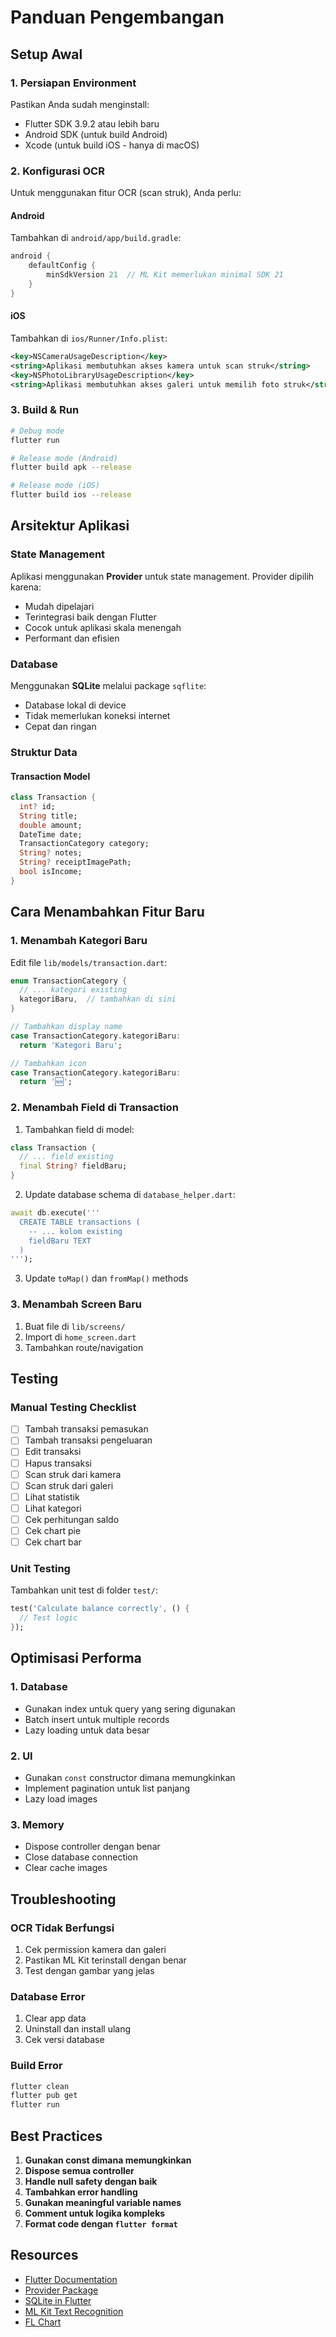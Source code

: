 # Panduan Pengembangan

## Setup Awal

### 1. Persiapan Environment
Pastikan Anda sudah menginstall:
- Flutter SDK 3.9.2 atau lebih baru
- Android SDK (untuk build Android)
- Xcode (untuk build iOS - hanya di macOS)

### 2. Konfigurasi OCR

Untuk menggunakan fitur OCR (scan struk), Anda perlu:

#### Android
Tambahkan di `android/app/build.gradle`:
```gradle
android {
    defaultConfig {
        minSdkVersion 21  // ML Kit memerlukan minimal SDK 21
    }
}
```

#### iOS
Tambahkan di `ios/Runner/Info.plist`:
```xml
<key>NSCameraUsageDescription</key>
<string>Aplikasi membutuhkan akses kamera untuk scan struk</string>
<key>NSPhotoLibraryUsageDescription</key>
<string>Aplikasi membutuhkan akses galeri untuk memilih foto struk</string>
```

### 3. Build & Run

```bash
# Debug mode
flutter run

# Release mode (Android)
flutter build apk --release

# Release mode (iOS)
flutter build ios --release
```

## Arsitektur Aplikasi

### State Management
Aplikasi menggunakan **Provider** untuk state management. Provider dipilih karena:
- Mudah dipelajari
- Terintegrasi baik dengan Flutter
- Cocok untuk aplikasi skala menengah
- Performant dan efisien

### Database
Menggunakan **SQLite** melalui package `sqflite`:
- Database lokal di device
- Tidak memerlukan koneksi internet
- Cepat dan ringan

### Struktur Data

#### Transaction Model
```dart
class Transaction {
  int? id;
  String title;
  double amount;
  DateTime date;
  TransactionCategory category;
  String? notes;
  String? receiptImagePath;
  bool isIncome;
}
```

## Cara Menambahkan Fitur Baru

### 1. Menambah Kategori Baru

Edit file `lib/models/transaction.dart`:

```dart
enum TransactionCategory {
  // ... kategori existing
  kategoriBaru,  // tambahkan di sini
}

// Tambahkan display name
case TransactionCategory.kategoriBaru:
  return 'Kategori Baru';

// Tambahkan icon
case TransactionCategory.kategoriBaru:
  return '🆕';
```

### 2. Menambah Field di Transaction

1. Tambahkan field di model:
```dart
class Transaction {
  // ... field existing
  final String? fieldBaru;
}
```

2. Update database schema di `database_helper.dart`:
```dart
await db.execute('''
  CREATE TABLE transactions (
    -- ... kolom existing
    fieldBaru TEXT
  )
''');
```

3. Update `toMap()` dan `fromMap()` methods

### 3. Menambah Screen Baru

1. Buat file di `lib/screens/`
2. Import di `home_screen.dart`
3. Tambahkan route/navigation

## Testing

### Manual Testing Checklist

- [ ] Tambah transaksi pemasukan
- [ ] Tambah transaksi pengeluaran
- [ ] Edit transaksi
- [ ] Hapus transaksi
- [ ] Scan struk dari kamera
- [ ] Scan struk dari galeri
- [ ] Lihat statistik
- [ ] Lihat kategori
- [ ] Cek perhitungan saldo
- [ ] Cek chart pie
- [ ] Cek chart bar

### Unit Testing

Tambahkan unit test di folder `test/`:
```dart
test('Calculate balance correctly', () {
  // Test logic
});
```

## Optimisasi Performa

### 1. Database
- Gunakan index untuk query yang sering digunakan
- Batch insert untuk multiple records
- Lazy loading untuk data besar

### 2. UI
- Gunakan `const` constructor dimana memungkinkan
- Implement pagination untuk list panjang
- Lazy load images

### 3. Memory
- Dispose controller dengan benar
- Close database connection
- Clear cache images

## Troubleshooting

### OCR Tidak Berfungsi

1. Cek permission kamera dan galeri
2. Pastikan ML Kit terinstall dengan benar
3. Test dengan gambar yang jelas

### Database Error

1. Clear app data
2. Uninstall dan install ulang
3. Cek versi database

### Build Error

```bash
flutter clean
flutter pub get
flutter run
```

## Best Practices

1. **Gunakan const dimana memungkinkan**
2. **Dispose semua controller**
3. **Handle null safety dengan baik**
4. **Tambahkan error handling**
5. **Gunakan meaningful variable names**
6. **Comment untuk logika kompleks**
7. **Format code dengan `flutter format`**

## Resources

- [Flutter Documentation](https://docs.flutter.dev/)
- [Provider Package](https://pub.dev/packages/provider)
- [SQLite in Flutter](https://docs.flutter.dev/cookbook/persistence/sqlite)
- [ML Kit Text Recognition](https://pub.dev/packages/google_mlkit_text_recognition)
- [FL Chart](https://pub.dev/packages/fl_chart)
